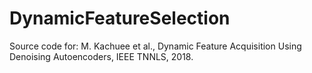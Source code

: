 # DynamicFeatureSelection
Source code for: M. Kachuee et al., Dynamic Feature Acquisition Using Denoising Autoencoders, IEEE TNNLS, 2018.
